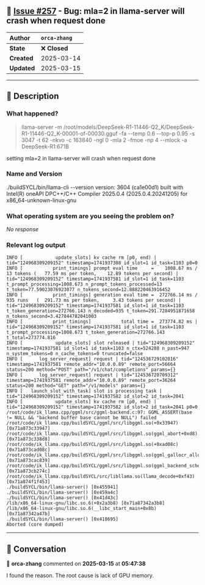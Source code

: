 ## 📌 [Issue #257](https://github.com/ikawrakow/ik_llama.cpp/issues/257) - Bug: mla=2 in llama-server will crash when request done

| **Author** | `orca-zhang` |
| :--- | :--- |
| **State** | ❌ **Closed** |
| **Created** | 2025-03-14 |
| **Updated** | 2025-03-15 |

---

## 📄 Description

### What happened?

> llama-server -m /root/models/DeepSeek-R1-11446-Q2_K/DeepSeek-R1-11446-Q2_K-00001-of-00030.gguf -fa --temp 0.6 --top-p 0.95 -s 3047 -t 62 -nkvo -c 163840 -ngl 0 -mla 2 -fmoe -np 4 --mlock -a DeepSeek-R1:671B

setting mla=2 in llama-server will crash when request done

### Name and Version

./buildSYCL/bin/llama-cli --version
version: 3604 (ca1e00d1)
built with Intel(R) oneAPI DPC++/C++ Compiler 2025.0.4 (2025.0.4.20241205) for x86_64-unknown-linux-gnu

### What operating system are you seeing the problem on?

_No response_

### Relevant log output

```shell
INFO [            update_slots] kv cache rm [p0, end) | tid="124968309209152" timestamp=1741937308 id_slot=1 id_task=1103 p0=0
INFO [           print_timings] prompt eval time     =    1008.67 ms /    13 tokens (   77.59 ms per token,    12.89 tokens per second) | tid="124968309209152" timestamp=1741937581 id_slot=1 id_task=1103 t_prompt_processing=1008.673 n_prompt_tokens_processed=13 t_token=77.59023076923077 n_tokens_second=12.888220463916452
INFO [           print_timings] generation eval time =  272766.14 ms /   935 runs   (  291.73 ms per token,     3.43 tokens per second) | tid="124968309209152" timestamp=1741937581 id_slot=1 id_task=1103 t_token_generation=272766.143 n_decoded=935 t_token=291.7284951871658 n_tokens_second=3.427844782041003
INFO [           print_timings]           total time =  273774.82 ms | tid="124968309209152" timestamp=1741937581 id_slot=1 id_task=1103 t_prompt_processing=1008.673 t_token_generation=272766.143 t_total=273774.816
INFO [            update_slots] slot released | tid="124968309209152" timestamp=1741937581 id_slot=1 id_task=1103 n_ctx=524288 n_past=947 n_system_tokens=0 n_cache_tokens=0 truncated=false
INFO [      log_server_request] request | tid="124536729102016" timestamp=1741937581 remote_addr="10.0.0.89" remote_port=56664 status=200 method="POST" path="/v1/chat/completions" params={}
INFO [      log_server_request] request | tid="124536720709312" timestamp=1741937581 remote_addr="10.0.0.89" remote_port=36264 status=200 method="GET" path="/v1/models" params={}
INFO [   launch_slot_with_task] slot is processing task | tid="124968309209152" timestamp=1741937582 id_slot=2 id_task=2041
INFO [            update_slots] kv cache rm [p0, end) | tid="124968309209152" timestamp=1741937582 id_slot=2 id_task=2041 p0=0
/root/code/ik_llama.cpp/ggml/src/ggml-backend.c:97: GGML_ASSERT(base != NULL && "backend buffer base cannot be NULL") failed
/root/code/ik_llama.cpp/buildSYCL/ggml/src/libggml.so(+0x33947) [0x71a873c33947]
/root/code/ik_llama.cpp/buildSYCL/ggml/src/libggml.so(ggml_abort+0xd8) [0x71a873c338d8]
/root/code/ik_llama.cpp/buildSYCL/ggml/src/libggml.so(+0xad08c) [0x71a873cad08c]
/root/code/ik_llama.cpp/buildSYCL/ggml/src/libggml.so(ggml_gallocr_alloc_graph+0x5f9) [0x71a873cac839]
/root/code/ik_llama.cpp/buildSYCL/ggml/src/libggml.so(ggml_backend_sched_alloc_graph+0x1fc) [0x71a873cb274c]
/root/code/ik_llama.cpp/buildSYCL/src/libllama.so(llama_decode+0xf43) [0x71a874f1f453]
./buildSYCL/bin/llama-server() [0x455941]
./buildSYCL/bin/llama-server() [0x459a4c]
./buildSYCL/bin/llama-server() [0x41d43c]
/lib/x86_64-linux-gnu/libc.so.6(+0x2a3b8) [0x71a87342a3b8]
/lib/x86_64-linux-gnu/libc.so.6(__libc_start_main+0x8b) [0x71a87342a47b]
./buildSYCL/bin/llama-server() [0x418695]
Aborted (core dumped)
```

---

## 💬 Conversation

👤 **orca-zhang** commented on **2025-03-15** at **05:47:38**

I found the reason. The root cause is lack of GPU memory.